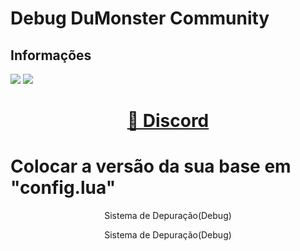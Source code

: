 # Debug DuMonster Community
## Informações
<img src="https://img.shields.io/static/v1?label=Developer&message=DuMonster&color=B8144D&style=for-the-badge&logo=ghost"/> <img src="https://img.shields.io/static/v1?label=FrameWork&message=Creative&color=0076B9&style=for-the-badge&logo=ghost"/>
<h1 align="center">
    <a href="https://discord.gg/4t6MDfTuDh">🔗 Discord</a>
</h1>
<h1>Colocar a versão da sua base em "config.lua"</h1>
<p align="center">Sistema de Depuração(Debug)</p>

<p align="center">Sistema de Depuração(Debug)</p>
